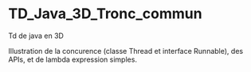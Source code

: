 # TD_Java_3D_Tronc_commun
Td de java en 3D

Illustration de la concurence (classe Thread et interface Runnable), des APIs, et de lambda expression simples.
